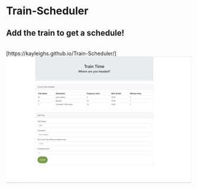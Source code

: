 # Train-Scheduler

## Add the train to get a schedule!
<br>
[https://kayleighs.github.io/Train-Scheduler/]
<br>
<img src="train-scheduler.JPG" width="500">